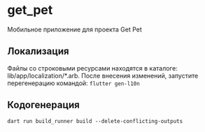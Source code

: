 # get_pet

Мобильное приложение для проекта Get Pet

## Локализация

Файлы со строковыми ресурсами находятся в каталоге: lib/app/localization/*.arb.
После внесения изменений, запустите перегенерацию командой:
`flutter gen-l10n`

## Кодогенерация

`dart run build_runner build --delete-conflicting-outputs`
